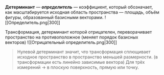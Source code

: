 **Детерминант** — ***определитель*** — коэффициент, который обозначает, как масштабируется исходная область пространства — площадь, объём фигуры, образованный базисными векторами.
![[Определитель.png|300]]

Трансформация, детерминант которой отрицателен, переворачивает пространство на противоположное 
(меняет порядок базисных векторов)
![[Отрицательный определитель.png|300]]

> Нулевой детерминант значит, что трансформация сплющивает исходное пространство в пространство меньшей размерности. 
> (в трансформации есть линейно зависимые вектора) 
	Для трёх измерений → в плоскую поверхность, прямую или точку.